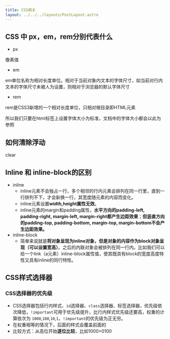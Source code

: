 ```yaml
---
title: CSS相关
layout: ../../../layouts/PostLayout.astro
---
```


## CSS 中 px，em，rem分别代表什么

- px

像素值

- em

em单位名称为相对长度单位。相对于当前对象内文本的字体尺寸，如当前对行内文本的字体尺寸未被人为设置，则相对于浏览器的默认字体尺寸

- rem

rem是CSS3新增的一个相对长度单位，只相对根目录即HTML元素

所以我们只要在html标签上设置字体大小为标准，文档中的字体大小都会以此为参照

## 如何清除浮动

clear

## Inline 和 inline-block的区别

- inline
  - inline元素不会独占一行，多个相邻的行内元素会排列在同一行里，直到一行排列不下，才会新换一行，其宽度随元素的内容而变化。
  - inline元素设置**width,height属性无效**。
  - inline元素的margin和padding属性，**水平方向的padding-left, padding-right, margin-left, margin-right都产生边距效果**；**但竖直方向的padding-top, padding-bottom, margin-top, margin-bottom不会产生边距效果。**
- inline-block
  - 简单来说就是**将对象呈现为inline对象，但是对象的内容作为block对象呈现（可以设置宽高）**。之后的内联对象会被排列在同一行内。比如我们可以给一个link（a元素）inline-block属性值，使其既具有block的宽度高度特性又具有inline的同行特性。

## CSS样式选择器

### **CSS选择器的优先级**

- CSS选择器包括行内样式、`id`选择器、`class`选择器、标签选择器，优先级依次降低，`!important`可用于优先级提升，比行内样式优先级还要高，权重的计算依次为 `1000`,`100`,`10`,`1`，`!important`的优先级为正无穷。
- 在权重相等的情况下，后面的样式会覆盖前面的
- 比较方式：从高位开始**逐位比较**，比如1000>0100
